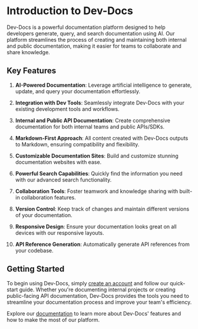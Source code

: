 # Introduction to Dev-Docs

Dev-Docs is a powerful documentation platform designed to help developers generate, query, and search documentation using AI. Our platform streamlines the process of creating and maintaining both internal and public documentation, making it easier for teams to collaborate and share knowledge.

## Key Features

1. **AI-Powered Documentation**: Leverage artificial intelligence to generate, update, and query your documentation effortlessly.

2. **Integration with Dev Tools**: Seamlessly integrate Dev-Docs with your existing development tools and workflows.

3. **Internal and Public API Documentation**: Create comprehensive documentation for both internal teams and public APIs/SDKs.

4. **Markdown-First Approach**: All content created with Dev-Docs outputs to Markdown, ensuring compatibility and flexibility.

5. **Customizable Documentation Sites**: Build and customize stunning documentation websites with ease.

6. **Powerful Search Capabilities**: Quickly find the information you need with our advanced search functionality.

7. **Collaboration Tools**: Foster teamwork and knowledge sharing with built-in collaboration features.

8. **Version Control**: Keep track of changes and maintain different versions of your documentation.

9. **Responsive Design**: Ensure your documentation looks great on all devices with our responsive layouts.

10. **API Reference Generation**: Automatically generate API references from your codebase.

## Getting Started

To begin using Dev-Docs, simply [create an account](https://dev-docs.io) and follow our quick-start guide. Whether you're documenting internal projects or creating public-facing API documentation, Dev-Docs provides the tools you need to streamline your documentation process and improve your team's efficiency.

Explore our [documentation](/docs) to learn more about Dev-Docs' features and how to make the most of our platform.